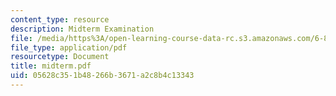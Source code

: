 ```yaml
---
content_type: resource
description: Midterm Examination
file: /media/https%3A/open-learning-course-data-rc.s3.amazonaws.com/6-825-techniques-in-artificial-intelligence-sma-5504-fall-2002/05628c351b48266b3671a2c8b4c13343_midterm.pdf
file_type: application/pdf
resourcetype: Document
title: midterm.pdf
uid: 05628c35-1b48-266b-3671-a2c8b4c13343
---
```

